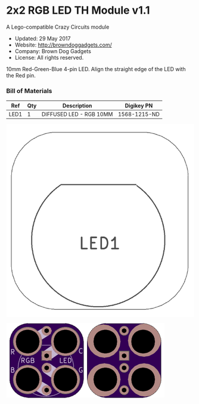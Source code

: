 <!--- start title --->
# 2x2 RGB LED TH Module v1.1
A Lego-compatible Crazy Circuits module

- Updated: 29 May 2017
- Website: http://browndoggadgets.com/
- Company: Brown Dog Gadgets
- License: All rights reserved.

<!--- end title --->
10mm Red-Green-Blue 4-pin LED. Align the straight edge of the LED with the Red pin. 

<!--- bom start --->
### Bill of Materials

|Ref|Qty|Description|Digikey PN|
|---|---|-----------|------|
|LED1|1|DIFFUSED LED - RGB 10MM|1568-1215-ND|


<!--- bom end --->
![Assembly Diagram](assembly.png)

![Gerber Preview](preview.png)
	

